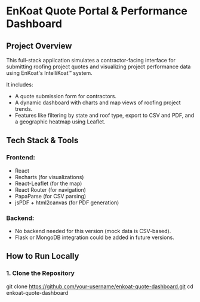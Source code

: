 # EnKoat Quote Portal & Performance Dashboard

##  Project Overview

This full-stack application simulates a contractor-facing interface for submitting roofing project quotes and visualizing project performance data using EnKoat's IntelliKoat™ system.

It includes:
- A quote submission form for contractors.
- A dynamic dashboard with charts and map views of roofing project trends.
- Features like filtering by state and roof type, export to CSV and PDF, and a geographic heatmap using Leaflet.



##  Tech Stack & Tools

### Frontend:
- React
- Recharts (for visualizations)
- React-Leaflet (for the map)
- React Router (for navigation)
- PapaParse (for CSV parsing)
- jsPDF + html2canvas (for PDF generation)

### Backend:
- No backend needed for this version (mock data is CSV-based).
- Flask or MongoDB integration could be added in future versions.



##  How to Run Locally

### 1. Clone the Repository

git clone https://github.com/your-username/enkoat-quote-dashboard.git
cd enkoat-quote-dashboard
